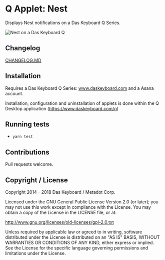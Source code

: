 # Q Applet: Nest

Displays Nest notifications on a Das Keyboard Q Series.

![Nest on a Das Keyboard Q](assets/image.png "Q Nest")

## Changelog

[CHANGELOG.MD](CHANGELOG.md)

## Installation

Requires a Das Keyboard Q Series: www.daskeyboard.com and a Asana account.

Installation, configuration and uninstallation of applets is done within
the Q Desktop application (https://www.daskeyboard.com/q)

## Running tests

- `yarn test`

## Contributions

Pull requests welcome.

## Copyright / License

Copyright 2014 - 2018 Das Keyboard / Metadot Corp.

Licensed under the GNU General Public License Version 2.0 (or later);
you may not use this work except in compliance with the License.
You may obtain a copy of the License in the LICENSE file, or at:

   http://www.gnu.org/licenses/old-licenses/gpl-2.0.txt

Unless required by applicable law or agreed to in writing, software
distributed under the License is distributed on an "AS IS" BASIS,
WITHOUT WARRANTIES OR CONDITIONS OF ANY KIND, either express or implied.
See the License for the specific language governing permissions and
limitations under the License.